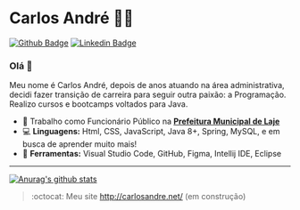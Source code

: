 # Carlos André :man_office_worker:
[![Github Badge](https://img.shields.io/badge/-Github-000?style=flat-square&logo=Github&logoColor=white&link=https://github.com/carlosandre-dev)](https://github.com/carlosandre-dev)
[![Linkedin Badge](https://img.shields.io/badge/-LinkedIn-blue?style=flat-square&logo=Linkedin&logoColor=white&link=https://www.linkedin.com/in/carlosandre-dev/)](https://www.linkedin.com/in/carlosandre-dev/)


<h3> Olá 👋 </h3>
Meu nome é Carlos André, depois de anos atuando na área administrativa, decidi fazer transição de carreira para seguir outra paixão: a Programação.
Realizo cursos e bootcamps voltados para Java.

- 💼 Trabalho como Funcionário Público na **[Prefeitura Municipal de Laje](http://laje.ba.gov.br/)**
- :computer: **Linguagens:** Html, CSS, JavaScript, Java 8+, Spring, MySQL, e em busca de aprender muito mais!
- 🎨 **Ferramentas:** Visual Studio Code, GitHub, Figma, Intellij IDE, Eclipse
---

[comment]: <> (Copie o link abaixo para utilizar o card GitHub Stats em seu perfil)

[![Anurag's github stats](https://github-readme-stats.vercel.app/api?username=carlosandre-dev)](https://github.com/carlosandre-dev/github-readme-stats)

> :octocat: Meu site http://carlosandre.net/ (em construção)
